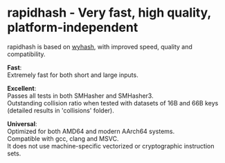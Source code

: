 rapidhash - Very fast, high quality, platform-independent
====

rapidhash is based on [wyhash](https://github.com/wangyi-fudan/wyhash), with improved speed, quality and compatibility.

**Fast**:  
Extremely fast for both short and large inputs.

**Excellent**:  
Passes all tests in both SMHasher and SMHasher3.  
Outstanding collision ratio when tested with datasets of 16B and 66B keys (detailed results in 'collisions' folder).

**Universal**:  
Optimized for both AMD64 and modern AArch64 systems.  
Compatible with gcc, clang and MSVC.  
It does not use machine-specific vectorized or cryptographic instruction sets.
